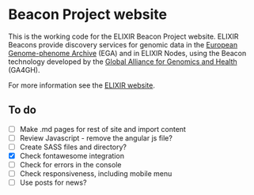 # Beacon Project website

This is the working code for the ELIXIR Beacon Project website. ELIXIR Beacons provide discovery services for genomic data in the [European Genome-phenome Archive](https://www.ebi.ac.uk/ega/home) (EGA) and in ELIXIR Nodes, using the Beacon technology developed by the [Global Alliance for Genomics and Health](https://www.ga4gh.org/) (GA4GH).

For more information see the [ELIXIR website](https://www.elixir-europe.org/about-us/implementation-studies/beacons).

## To do
- [ ] Make .md pages for rest of site and import content
- [ ] Review Javascript - remove the angular js file?
- [ ] Create SASS files and directory?
- [x] Check fontawesome integration
- [ ] Check for errors in the console
- [ ] Check responsiveness, including mobile menu
- [ ] Use posts for news?
